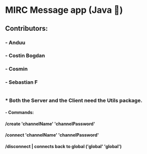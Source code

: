 # MIRC Message app (Java 🍵)
## Contributors:
### - Anduu
### - Costin Bogdan
### - Cosmin
### - Sebastian F
#

### * Both the Server and the Client need the Utils package.
#### - Commands:
#### /create 'channelName' 'channelPassword'
#### /connect 'channelName' 'channelPassword'
#### /disconnect | connects back to global ('global' 'global')